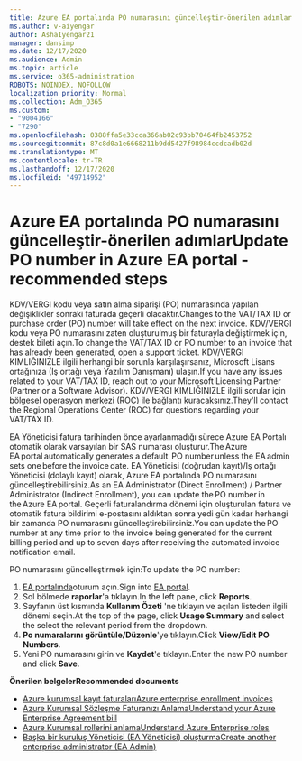 ```yaml
---
title: Azure EA portalında PO numarasını güncelleştir-önerilen adımlar
ms.author: v-aiyengar
author: AshaIyengar21
manager: dansimp
ms.date: 12/17/2020
ms.audience: Admin
ms.topic: article
ms.service: o365-administration
ROBOTS: NOINDEX, NOFOLLOW
localization_priority: Normal
ms.collection: Adm_O365
ms.custom:
- "9004166"
- "7290"
ms.openlocfilehash: 0388ffa5e33cca366ab02c93bb70464fb2453752
ms.sourcegitcommit: 87c8d0a1e6668211b9dd5427f98984ccdcadb02d
ms.translationtype: MT
ms.contentlocale: tr-TR
ms.lasthandoff: 12/17/2020
ms.locfileid: "49714952"
---
```

# <a name="update-po-number-in-azure-ea-portal---recommended-steps"></a><span data-ttu-id="5dbeb-102">Azure EA portalında PO numarasını güncelleştir-önerilen adımlar</span><span class="sxs-lookup"><span data-stu-id="5dbeb-102">Update PO number in Azure EA portal - recommended steps</span></span>

<span data-ttu-id="5dbeb-103">KDV/VERGI kodu veya satın alma siparişi (PO) numarasında yapılan değişiklikler sonraki faturada geçerli olacaktır.</span><span class="sxs-lookup"><span data-stu-id="5dbeb-103">Changes to the VAT/TAX ID or purchase order (PO) number will take effect on the next invoice.</span></span> <span data-ttu-id="5dbeb-104">KDV/VERGI kodu veya PO numarasını zaten oluşturulmuş bir faturayla değiştirmek için, destek bileti açın.</span><span class="sxs-lookup"><span data-stu-id="5dbeb-104">To change the VAT/TAX ID or PO number to an invoice that has already been generated, open a support ticket.</span></span> <span data-ttu-id="5dbeb-105">KDV/VERGI KIMLIĞINIZLE ilgili herhangi bir sorunla karşılaşırsanız, Microsoft Lisans ortağınıza (Iş ortağı veya Yazılım Danışmanı) ulaşın.</span><span class="sxs-lookup"><span data-stu-id="5dbeb-105">If you have any issues related to your VAT/TAX ID, reach out to your Microsoft Licensing Partner (Partner or a Software Advisor).</span></span> <span data-ttu-id="5dbeb-106">KDV/VERGI KIMLIĞINIZLE ilgili sorular için bölgesel operasyon merkezi (ROC) ile bağlantı kuracaksınız.</span><span class="sxs-lookup"><span data-stu-id="5dbeb-106">They'll contact the Regional Operations Center (ROC) for questions regarding your VAT/TAX ID.</span></span> 

<span data-ttu-id="5dbeb-107">EA Yöneticisi fatura tarihinden önce ayarlanmadığı sürece Azure EA Portalı otomatik olarak varsayılan bir SAS numarası oluşturur.</span><span class="sxs-lookup"><span data-stu-id="5dbeb-107">The Azure EA portal automatically generates a default  PO number unless the EA admin sets one before the invoice date.</span></span> <span data-ttu-id="5dbeb-108">EA Yöneticisi (doğrudan kayıt)/Iş ortağı Yöneticisi (dolaylı kayıt) olarak, Azure EA portalında PO numarasını güncelleştirebilirsiniz.</span><span class="sxs-lookup"><span data-stu-id="5dbeb-108">As an EA Administrator (Direct Enrollment) / Partner Administrator (Indirect Enrollment), you can update the PO number in the Azure EA portal.</span></span> <span data-ttu-id="5dbeb-109">Geçerli faturalandırma dönemi için oluşturulan fatura ve otomatik fatura bildirimi e-postasını aldıktan sonra yedi gün kadar herhangi bir zamanda PO numarasını güncelleştirebilirsiniz.</span><span class="sxs-lookup"><span data-stu-id="5dbeb-109">You can update the PO number at any time prior to the invoice being generated for the current billing period and up to seven days after receiving the automated invoice notification email.</span></span>    

<span data-ttu-id="5dbeb-110">PO numarasını güncelleştirmek için:</span><span class="sxs-lookup"><span data-stu-id="5dbeb-110">To update the PO number:</span></span>

1. <span data-ttu-id="5dbeb-111">[EA portalında](https://ea.azure.com/)oturum açın.</span><span class="sxs-lookup"><span data-stu-id="5dbeb-111">Sign into [EA portal](https://ea.azure.com/).</span></span>
1. <span data-ttu-id="5dbeb-112">Sol bölmede **raporlar**'a tıklayın.</span><span class="sxs-lookup"><span data-stu-id="5dbeb-112">In the left pane, click **Reports**.</span></span>
1. <span data-ttu-id="5dbeb-113">Sayfanın üst kısmında **Kullanım Özeti** 'ne tıklayın ve açılan listeden ilgili dönemi seçin.</span><span class="sxs-lookup"><span data-stu-id="5dbeb-113">At the top of the page, click **Usage Summary** and select the select the relevant period from the dropdown.</span></span>
1. <span data-ttu-id="5dbeb-114">**Po numaralarını görüntüle/Düzenle**'ye tıklayın.</span><span class="sxs-lookup"><span data-stu-id="5dbeb-114">Click **View/Edit PO Numbers**.</span></span>
1. <span data-ttu-id="5dbeb-115">Yeni PO numarasını girin ve **Kaydet**'e tıklayın.</span><span class="sxs-lookup"><span data-stu-id="5dbeb-115">Enter the new PO number and click **Save**.</span></span>

<span data-ttu-id="5dbeb-116">**Önerilen belgeler**</span><span class="sxs-lookup"><span data-stu-id="5dbeb-116">**Recommended documents**</span></span> 

- [<span data-ttu-id="5dbeb-117">Azure kurumsal kayıt faturaları</span><span class="sxs-lookup"><span data-stu-id="5dbeb-117">Azure enterprise enrollment invoices</span></span>](https://docs.microsoft.com/azure/billing/billing-ea-portal-enrollment-invoices) 
- [<span data-ttu-id="5dbeb-118">Azure Kurumsal Sözleşme Faturanızı Anlama</span><span class="sxs-lookup"><span data-stu-id="5dbeb-118">Understand your Azure Enterprise Agreement bill</span></span>](https://docs.microsoft.com/azure/billing/billing-understand-your-bill-ea)  
- [<span data-ttu-id="5dbeb-119">Azure Kurumsal rollerini anlama</span><span class="sxs-lookup"><span data-stu-id="5dbeb-119">Understand Azure Enterprise roles</span></span>](https://docs.microsoft.com/azure/billing/billing-understand-your-bill-ea) 
- [<span data-ttu-id="5dbeb-120">Başka bir kuruluş Yöneticisi (EA Yöneticisi) oluşturma</span><span class="sxs-lookup"><span data-stu-id="5dbeb-120">Create another enterprise administrator (EA Admin)</span></span>](https://docs.microsoft.com/azure/cost-management-billing/manage/ea-portal-administration#create-another-enterprise-administrator) 
